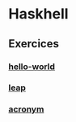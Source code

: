 # Haskhell

## Exercices

### [hello-world](hello-world/README.md)

### [leap](leap/README.md)

### [acronym](acronym/README.md)



